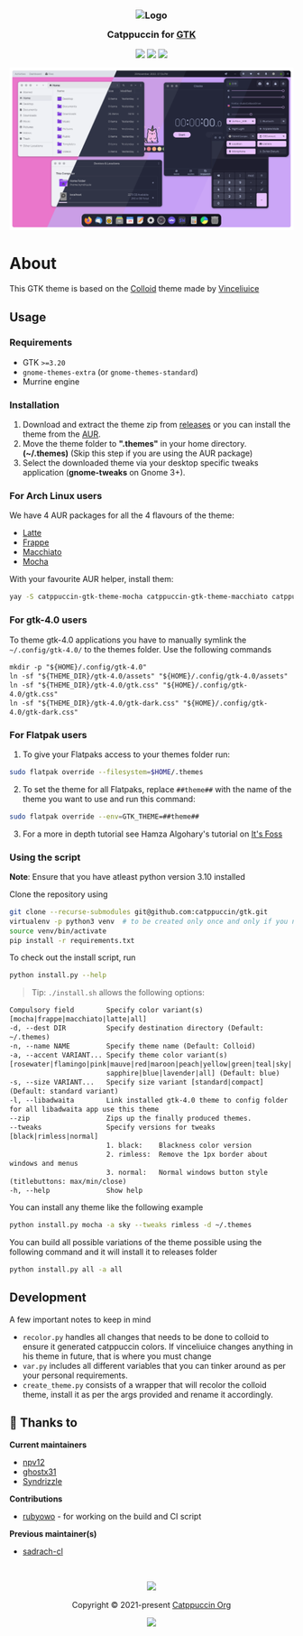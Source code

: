 <h3 align="center">
	<img src="https://raw.githubusercontent.com/catppuccin/catppuccin/main/assets/logos/exports/1544x1544_circle.png" width="100" alt="Logo"/><br/>
	<img src="https://raw.githubusercontent.com/catppuccin/catppuccin/main/assets/misc/transparent.png" height="30" width="0px"/>
	Catppuccin for <a href="https://gtk.org/">GTK</a>
	<img src="https://raw.githubusercontent.com/catppuccin/catppuccin/main/assets/misc/transparent.png" height="30" width="0px"/>
</h3>

<p align="center">
    <a href="https://github.com/catppuccin/gtk/stargazers"><img src="https://img.shields.io/github/stars/catppuccin/gtk?colorA=363a4f&colorB=b7bdf8&style=for-the-badge"></a>
    <a href="https://github.com/catppuccin/gtk/issues"><img src="https://img.shields.io/github/issues/catppuccin/gtk?colorA=363a4f&colorB=f5a97f&style=for-the-badge"></a>
    <a href="https://github.com/catppuccin/gtk/contributors"><img src="https://img.shields.io/github/contributors/catppuccin/gtk?colorA=363a4f&colorB=a6da95&style=for-the-badge"></a>
</p>

<p align="center">
  <img src="assets/res.webp"/>
</p>

# About

This GTK theme is based on the [Colloid](https://github.com/vinceliuice/Colloid-gtk-theme) theme made by [Vinceliuice](https://github.com/vinceliuice)

## Usage

### Requirements

-   GTK `>=3.20`
-   `gnome-themes-extra` (or `gnome-themes-standard`)
-   Murrine engine

### Installation

1. Download and extract the theme zip from [releases](https://github.com/catppuccin/gtk/releases/) or you can install the theme from the [AUR](#for-arch-linux-users).
2. Move the theme folder to **".themes"** in your home directory. **(~/.themes)** (Skip this step if you are using the AUR package)
3. Select the downloaded theme via your desktop specific tweaks application (**gnome-tweaks** on Gnome 3+).

### For Arch Linux users

We have 4 AUR packages for all the 4 flavours of the theme:
- [Latte](https://aur.archlinux.org/packages/catppuccin-gtk-theme-latte)
- [Frappe](https://aur.archlinux.org/packages/catppuccin-gtk-theme-frappe)
- [Macchiato](https://aur.archlinux.org/packages/catppuccin-gtk-theme-macchiato)
- [Mocha](https://aur.archlinux.org/packages/catppuccin-gtk-theme-mocha)

With your favourite AUR helper, install them:
  ```bash
  yay -S catppuccin-gtk-theme-mocha catppuccin-gtk-theme-macchiato catppuccin-gtk-theme-frappe catppuccin-gtk-theme-latte
  ```

### For gtk-4.0 users

To theme gtk-4.0 applications you have to manually symlink the `~/.config/gtk-4.0/` to the themes folder. Use the following commands
```
mkdir -p "${HOME}/.config/gtk-4.0"
ln -sf "${THEME_DIR}/gtk-4.0/assets" "${HOME}/.config/gtk-4.0/assets"
ln -sf "${THEME_DIR}/gtk-4.0/gtk.css" "${HOME}/.config/gtk-4.0/gtk.css"
ln -sf "${THEME_DIR}/gtk-4.0/gtk-dark.css" "${HOME}/.config/gtk-4.0/gtk-dark.css"
```

### For Flatpak users

1. To give your Flatpaks access to your themes folder run:
  ```bash
  sudo flatpak override --filesystem=$HOME/.themes
  ```
2. To set the theme for all Flatpaks, replace `##theme##` with the name of the theme you want to use and run this command:
  ```bash
  sudo flatpak override --env=GTK_THEME=##theme##
  ```
3. For a more in depth tutorial see Hamza Algohary's tutorial on [It's Foss](https://itsfoss.com/flatpak-app-apply-theme/)

### Using the script

**Note**: Ensure that you have atleast python version 3.10 installed

Clone the repository using
```bash
git clone --recurse-submodules git@github.com:catppuccin/gtk.git
virtualenv -p python3 venv  # to be created only once and only if you need a virtual env
source venv/bin/activate  
pip install -r requirements.txt
```
To check out the install script, run 
```bash
python install.py --help
```
> Tip: `./install.sh` allows the following options:

```
Compulsory field        Specify color variant(s) [mocha|frappe|macchiato|latte|all]
-d, --dest DIR          Specify destination directory (Default: ~/.themes)
-n, --name NAME         Specify theme name (Default: Colloid)
-a, --accent VARIANT... Specify theme color variant(s) [rosewater|flamingo|pink|mauve|red|maroon|peach|yellow|green|teal|sky|
                        sapphire|blue|lavender|all] (Default: blue)
-s, --size VARIANT...   Specify size variant [standard|compact] (Default: standard variant)
-l, --libadwaita        Link installed gtk-4.0 theme to config folder for all libadwaita app use this theme
--zip                   Zips up the finally produced themes. 
--tweaks                Specify versions for tweaks [black|rimless|normal]
                        1. black:    Blackness color version
                        2. rimless:  Remove the 1px border about windows and menus
                        3. normal:   Normal windows button style (titlebuttons: max/min/close)
-h, --help              Show help
```
You can install any theme like the following example
```bash
python install.py mocha -a sky --tweaks rimless -d ~/.themes

```
You can build all possible variations of the theme possible using the following command and it will install it to releases folder
```bash
python install.py all -a all
```

## Development

A few important notes to keep in mind

* `recolor.py` handles all changes that needs to be done to colloid to ensure it generated catppuccin colors. If vinceliuice changes anything in his theme in future, that is where you must change
* `var.py` includes all different variables that you can tinker around as per your personal requirements. 
* `create_theme.py` consists of a wrapper that will recolor the colloid theme, install it as per the args provided and rename it accordingly. 
 
## 💝 Thanks to

**Current maintainers**
- [npv12](https://github.com/npv12)
- [ghostx31](https://github.com/ghostx31)
- [Syndrizzle](https://github.com/Syndrizzle)

**Contributions**
- [rubyowo](https://github.com/rubyowo) - for working on the build and CI script

**Previous maintainer(s)**
- [sadrach-cl](https://github.com/sadrach-cl)

&nbsp;

<p align="center"><img src="https://raw.githubusercontent.com/catppuccin/catppuccin/main/assets/footers/gray0_ctp_on_line.svg?sanitize=true" /></p>
<p align="center">Copyright &copy; 2021-present <a href="https://github.com/catppuccin" target="_blank">Catppuccin Org</a>
<p align="center"><a href="https://github.com/catppuccin/gtk/blob/main/LICENSE"><img src="https://img.shields.io/static/v1.svg?style=for-the-badge&label=License&message=GPLv3&logoColor=d9e0ee&colorA=363a4f&colorB=b7bdf8"/></a></p>

